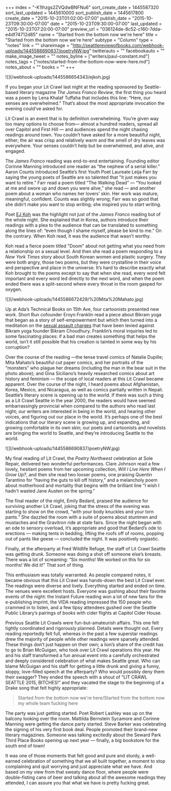 +++
index = "-K1Ihzgs2ZVQdwBNFNu6"
sort_create_date = 1445587320
sort_last_updated = 1445610000
sort_publish_date = 1445617800
create_date = "2015-10-23T01:02:00-07:00"
publish_date = "2015-10-23T09:30:00-07:00"
date = "2015-10-23T09:30:00-07:00"
last_updated = "2015-10-23T07:20:00-07:00"
preview_url = "036124de-8c52-c160-7dda-e4df74712d85"
name = "Started from the bottom now we're here"
title = "Started from the bottom now we're here"
subtype = "Column"
type = "notes"
link = ""
shareimage = "http://seattlereviewofbooks.com/webhook-uploads/1445586690837/poetryNW.jpg"
twitterauto = ""
facebookauto = ""
make_image_tweet = ""
notes_byline = ["writers/paul-constant.md"]
notes_tags = ["notes/started-from-the-bottom-now-were-here.md"]
notes_about = ""
books = ""
+++
<p class="image">![](/webhook-uploads/1445586654343/ejkoh.jpg)</p>

If you began your Lit Crawl last night at the reading sponsored by Seattle-based literary magazine *The James Franco Review*, the first thing you heard was a poem by Lena Khalaf Tuffaha that includes this line: “Here, our senses are overwhelmed.” That’s about the most appropriate invocation the evening could’ve asked for. 

Lit Crawl is an event that is by definition overwhelming. You’re given way too many options to choose from— almost a hundred readers, spread all over Capitol and First Hill — and audiences spend the night chasing readings around town. You couldn’t have asked for a more beautiful night, either; the air was crisp and relatively warm and the smell of dry leaves was everywhere. Your senses couldn’t help but be overwhelmed, and alive, and engaged.

The *James Franco* reading was end-to-end entertaining. Founding editor Corinne Manning introduced one reader as “the nephew of a serial killer.”  Aaron Counts introduced Seattle’s first Youth Poet Laureate Leija Farr by saying the young poets of Seattle are so talented that "it just makes you want to retire.” Farr read a poem titled “The Walking Dead” — “You looked at me and swore up and down you were alive,” she read — and another poem about a woman who names her lovers’ skin. Her work was mature, meaningful, confident. Counts was slightly wrong; Farr was so good that she didn’t make you want to stop writing; she inspired you to *start* writing.

Poet [EJ Koh](http://seattlereviewofbooks.com/notes/2015/10/06/korean-war/) was the highlight not just of the *James Franco* reading but of the whole night. She explained that in Korea, authors introduce their readings with a plea to the audience that can be translated to something along the lines of: “even though I shame myself, please be kind to me.” On the contrary. When Koh read, it was the audience that wasn’t worthy. 

Koh read a fierce poem titled  "Doom" about not getting what you need from a relationship on a sexual level. And then she read a poem responding to a *New York Times* story about South Korean women and plastic surgery. They were both angry, those two poems, but they were crystalline in their voice and perspective and place in the universe. It’s hard to describe exactly what Koh brought to the poems except to say that when she read, every word felt important and every word led directly to the next word, and when the poem ended there was a split-second where every throat in the room gasped for oxygen.

<p class="image">![](/webhook-uploads/1445586672429/%20Mita%20Mahato.jpg)</p>

Up at Ada’s Technical Books on 15th Ave, four cartoonists presented new work. Short Run cofounder Eroyn Franklin read a piece about Bikram yoga that began as a story of self-empowerment but which then turned into a meditation on the [sexual assault charges](http://www.cnn.com/2015/04/01/us/bikram-yoga-founder-denies-sexual-assault-allegations/) that have been levied against Bikram yoga founder Bikram Choudhury. Franklin’s moral inquiries led to some fascinating places: if a bad man creates something that helps the world, isn’t it still possible that his creation is tainted in some way by his corruption? 

Over the course of the reading —the tense travel comics of Natalie Dupille; Mita Mahato’s beautiful cut paper comics, and her portraits of the “monsters” who plague her dreams (including the man in the bear suit in the photo above); and Gina Siciliano’s heavily researched comics about art history and feminism — the scope of local readers at this Lit Crawl became apparent. Over the course of the night, I heard poems about Afghanistan, Korea, Mexico, and Nicaragua, as well as comics partially written in Nepali. Seattle’s literary scene is opening up to the world. If there was such a thing as a Lit Crawl Seattle in the year 2000, the readers would have seemed embarrassingly provincial when compared to the authors who read last night; our writers are interested in being in the world, and hearing other voices, and figuring out our place in the world. It’s perhaps one of the best indications that our literary scene is growing up, and expanding, and growing comfortable in its own skin; our poets and cartoonists and novelists are bringing the world to Seattle, and they’re introducing Seattle to the world. 

<p class="image">![](/webhook-uploads/1445586690837/poetryNW.jpg)</p>

My final reading of Lit Crawl, the *Poetry Northwest* celebration at Sole Repair, delivered two wonderful performances. Clare Johnson read a few lovely, hesitant poems from her upcoming collection, *Will I Live Here When I Grow Up?*, and then she read two looser poems, one praising Quentin Tarantino for “having the guts to kill off history,” and a melancholy poem about motherhood and mortality that begins with the brilliant line “I wish I hadn't wasted Jane Austen on the spring.”

The final reader of the night, Emily Bedard, praised the audience for surviving another Lit Crawl, joking that the stress of the evening was starting to show on the crowd, “with your body knuckles and your torn pants.” She dazzled the room with a suite of poems about stuntmen and mustaches and the Gravitron ride at state fairs. Since the night began with an ode to sensory overload, it’s appropriate and good that Bedard’s ode to erections — making tents in bedding, lifting the roofs off of rooms, popping out of pants like geese — concluded the night. It was positively orgiastic.

<div class="break"></div>

Finally, at the afterparty at Fred Wildlife Refuge, the staff of Lit Crawl Seattle was getting drunk. Someone was doing a shot off someone else’s breasts. There was a lot of screaming: “Six months! We worked on this for six months! We did it!” That sort of thing.

This enthusiasm was totally warranted. As people compared notes, it became obvious that this Lit Crawl was hands-down the best Lit Crawl ever. The readings were diverse and lively. Everything started and ended on time. The venues were excellent hosts. Everyone was gushing about their favorite events of the night: the Instant Future reading won a lot of new fans for the e-publishing imprint, the VIDA reading impressed the 150 people who crammed in to listen, and a few tipsy attendees gushed over the Seattle Public Library’s pairings of books with cider flights at Capitol Cider House. 

Previous Seattle Lit Crawls were fun-but-amateurish affairs. This one felt tightly coordinated and rigorously planned. Details were thought out. Every reading reportedly felt full, whereas in the past a few superstar readings drew the majority of people while other readings were sparsely attended. These things don’t just happen on their own; a lion’s share of the credit has to go to Brian McGuigan, who took over Lit Crawl operations this year. He and his staff transformed a fun annual event into a carefully orchestrated and deeply considered celebration of what makes Seattle great. Who can blame McGuigan and his staff for getting a little drunk and giving a funny, sloppy, love-filled speech at the afterparty? Who would possibly deny them their swagger? They ended the speech with a shout of “LIT CRAWL SEATTLE 2015, BITCHES!” and they vacated the stage to the beginning of a Drake song that felt highly appropriate:

<blockquote>Started from the bottom now we're here/Started from the bottom now my whole team fucking here</blockquote>

The party was just getting started. Poet Robert Lashley was up on the balcony looking over the room. Mattilda Bernstein Sycamore and Corinne Manning were getting the dance party started. Steve Barker was celebrating the signing of his very first book deal. People promoted their brand-new literary magazines. Someone was talking excitedly about the Seward Park Third Place Books opening up next year — finally, a big bookstore for the south end of town! 

It was one of those moments that felt good and pure and sturdy, a well-earned celebration of something that we all built together, a moment to stop complaining and quit worrying and just appreciate what we have. And based on my view from that sweaty dance floor, where people were double-fisting cans of beer and talking about all the awesome readings they attended, I can assure you that what we have is pretty fucking great. 